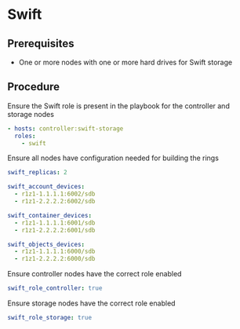 # Swift

## Prerequisites

* One or more nodes with one or more hard drives for Swift storage

## Procedure

Ensure the Swift role is present in the playbook for the controller and storage nodes

```yaml
- hosts: controller:swift-storage
  roles:
    - swift
```

Ensure all nodes have configuration needed for building the rings

```yaml
swift_replicas: 2

swift_account_devices:
  - r1z1-1.1.1.1:6002/sdb
  - r1z1-2.2.2.2:6002/sdb

swift_container_devices:
  - r1z1-1.1.1.1:6001/sdb
  - r1z1-2.2.2.2:6001/sdb

swift_objects_devices:
  - r1z1-1.1.1.1:6000/sdb
  - r1z1-2.2.2.2:6000/sdb
```

Ensure controller nodes have the correct role enabled

```yaml
swift_role_controller: true
```

Ensure storage nodes have the correct role enabled

```yaml
swift_role_storage: true
```

